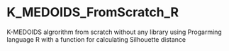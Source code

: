 # K_MEDOIDS_FromScratch_R

K-MEDOIDS algrorithm from scratch without any library using Progarming language R
with a function for calculating Silhouette distance
